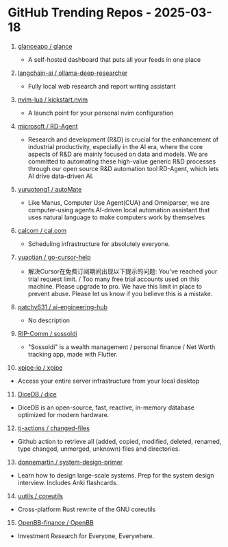 # GitHub Trending Repos - 2025-03-18

1. [glanceapp /    glance](https://github.com/glanceapp/glance)
   - A self-hosted dashboard that puts all your feeds in one place

2. [langchain-ai /    ollama-deep-researcher](https://github.com/langchain-ai/ollama-deep-researcher)
   - Fully local web research and report writing assistant

3. [nvim-lua /    kickstart.nvim](https://github.com/nvim-lua/kickstart.nvim)
   - A launch point for your personal nvim configuration

4. [microsoft /    RD-Agent](https://github.com/microsoft/RD-Agent)
   - Research and development (R&D) is crucial for the enhancement of industrial productivity, especially in the AI era, where the core aspects of R&D are mainly focused on data and models. We are committed to automating these high-value generic R&D processes through our open source R&D automation tool RD-Agent, which lets AI drive data-driven AI.

5. [yuruotong1 /    autoMate](https://github.com/yuruotong1/autoMate)
   - Like Manus, Computer Use Agent(CUA) and Omniparser, we are computer-using agents.AI-driven local automation assistant that uses natural language to make computers work by themselves

6. [calcom /    cal.com](https://github.com/calcom/cal.com)
   - Scheduling infrastructure for absolutely everyone.

7. [yuaotian /    go-cursor-help](https://github.com/yuaotian/go-cursor-help)
   - 解决Cursor在免费订阅期间出现以下提示的问题: You've reached your trial request limit. / Too many free trial accounts used on this machine. Please upgrade to pro. We have this limit in place to prevent abuse. Please let us know if you believe this is a mistake.

8. [patchy631 /    ai-engineering-hub](https://github.com/patchy631/ai-engineering-hub)
   - No description

9. [RIP-Comm /    sossoldi](https://github.com/RIP-Comm/sossoldi)
   - "Sossoldi" is a wealth management / personal finance / Net Worth tracking app, made with Flutter.

10. [xpipe-io /    xpipe](https://github.com/xpipe-io/xpipe)
   - Access your entire server infrastructure from your local desktop

11. [DiceDB /    dice](https://github.com/DiceDB/dice)
   - DiceDB is an open-source, fast, reactive, in-memory database optimized for modern hardware.

12. [tj-actions /    changed-files](https://github.com/tj-actions/changed-files)
   - Github action to retrieve all (added, copied, modified, deleted, renamed, type changed, unmerged, unknown) files and directories.

13. [donnemartin /    system-design-primer](https://github.com/donnemartin/system-design-primer)
   - Learn how to design large-scale systems. Prep for the system design interview. Includes Anki flashcards.

14. [uutils /    coreutils](https://github.com/uutils/coreutils)
   - Cross-platform Rust rewrite of the GNU coreutils

15. [OpenBB-finance /    OpenBB](https://github.com/OpenBB-finance/OpenBB)
   - Investment Research for Everyone, Everywhere.

